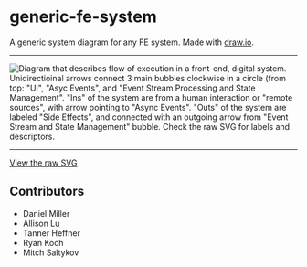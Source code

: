 # generic-fe-system
A generic system diagram for any FE system. Made with [draw.io](https://draw.io/).

---

![Diagram that describes flow of execution in a front-end, digital system. Unidirectioinal arrows connect 3 main bubbles clockwise in a circle (from top: "UI", "Asyc Events", and "Event Stream Processing and State Management". "Ins" of the system are from a human interaction or "remote sources", with arrow pointing to "Async Events".  "Outs" of the system are labeled "Side Effects", and connected with an outgoing arrow from "Event Stream and State Management" bubble. Check the raw SVG for labels and descriptors.](Generic-FE-System.drawio.svg)

---

[View the raw SVG](https://raw.githubusercontent.com/darthrellimnad/generic-fe-system/main/Generic-FE-System.drawio.svg)

## Contributors
- Daniel Miller
- Allison Lu
- Tanner Heffner
- Ryan Koch
- Mitch Saltykov
